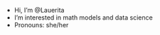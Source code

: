 - Hi, I’m @Lauerita
- I’m interested in math models and data science 
- Pronouns: she/her

<!---
Lauerita/Lauerita is a ✨ special ✨ repository because its `README.md` (this file) appears on your GitHub profile.
You can click the Preview link to take a look at your changes.
--->
